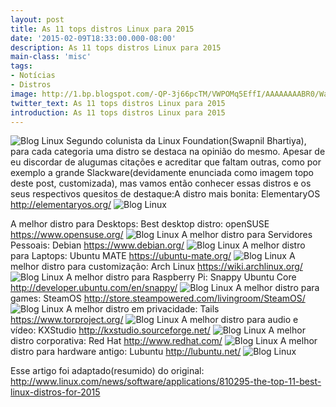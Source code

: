 ```yaml
---
layout: post
title: As 11 tops distros Linux para 2015
date: '2015-02-09T18:33:00.000-08:00'
description: As 11 tops distros Linux para 2015
main-class: 'misc'
tags:
- Notícias
- Distros
image: http://1.bp.blogspot.com/-QP-3j66pcTM/VWPOMq5EffI/AAAAAAAABR0/Wa82VjQiqaU/s72-c/slackware-400x225.png
twitter_text: As 11 tops distros Linux para 2015
introduction: As 11 tops distros Linux para 2015
---
```

![Blog Linux](http://1.bp.blogspot.com/-QP-3j66pcTM/VWPOMq5EffI/AAAAAAAABR0/Wa82VjQiqaU/s320/slackware-400x225.png "Blog Linux")
    Segundo colunista da Linux Foundation(Swapnil Bhartiya), para cada categoria uma distro se destaca na opinião do mesmo.
Apesar de eu discordar de alugumas citações e acreditar que faltam  outras, como por exemplo a grande Slackware(devidamente enunciada como  imagem topo deste post, customizada), mas vamos então conhecer essas  distros e os seus respectivos quesitos de destaque:A distro mais bonita: ElementaryOS
http://elementaryos.org/
![Blog Linux](http://1.bp.blogspot.com/-4IxI1GwKSrk/VWPOKLy1X2I/AAAAAAAABRE/hWmrmxd5Kw4/s320/elementary-OS-334x250.png "Blog Linux")
    
A melhor distro para Desktops: Best desktop distro: openSUSE
https://www.opensuse.org/
![Blog Linux](http://2.bp.blogspot.com/-rDMZ24_7L_4/VWPOLbpHEEI/AAAAAAAABRc/lOu008bddrw/s320/opensuse-352x250.png "Blog Linux")
    A melhor distro para Servidores Pessoais: Debian
https://www.debian.org/
![Blog Linux](http://2.bp.blogspot.com/-8kMeDYOa6zk/VWPOJIRafII/AAAAAAAABQs/XPQXjMRFpf4/s320/Debian-333x250.png "Blog Linux")
    A melhor distro para Laptops: Ubuntu MATE
https://ubuntu-mate.org/
![Blog Linux](http://2.bp.blogspot.com/-GOWGVN5hcho/VWPONAYHO0I/AAAAAAAABSE/96LTId7rhpQ/s320/ubuntu-mate-333x250.png "Blog Linux")
   A melhor distro para customização: Arch Linux
https://wiki.archlinux.org/
![Blog Linux](http://4.bp.blogspot.com/-HQn1UhS_sDc/VWPOJvSqKpI/AAAAAAAABQ8/IH4NV6jzSc0/s320/arch-400x250.png "Blog Linux")
    A melhor distro para Raspberry Pi: Snappy Ubuntu Core
http://developer.ubuntu.com/en/snappy/
![Blog Linux](http://3.bp.blogspot.com/-6PnIhPspfPI/VWPOJOFj38I/AAAAAAAABQw/H7tQ6okU4GQ/s320/Snappy-Ubuntu-Core-400x225.jpg "Blog Linux")
    A melhor distro para games: SteamOS
http://store.steampowered.com/livingroom/SteamOS/
![Blog Linux](http://3.bp.blogspot.com/-WNGrfHaSG7Q/VWPOLHWSErI/AAAAAAAABRY/UiRzStnX--U/s320/SteamOS-400x250.png "Blog Linux")
    A melhor distro em privacidade: Tails
https://www.torproject.org/
![Blog Linux](http://4.bp.blogspot.com/-CqQX3ChNFg0/VWPOM9GwYTI/AAAAAAAABR4/41blW8y-ivA/s320/tails-screenshot-3-331x250.jpg "Blog Linux")
    A melhor distro para audio e vídeo: KXStudio
http://kxstudio.sourceforge.net/
![Blog Linux](http://1.bp.blogspot.com/-g_fz9Bkssu4/VWPOKR1JRyI/AAAAAAAABRI/RLOlVmEJUy8/s320/kxstudio-400x232.jpg "Blog Linux")
    A melhor distro corporativa: Red Hat
http://www.redhat.com/
![Blog Linux](http://3.bp.blogspot.com/-vpT6y3_tpxc/VWPOL3-ztOI/AAAAAAAABRs/MpvME1WkrJg/s320/redhat.png "Blog Linux")
    A melhor distro para hardware antigo: Lubuntu
http://lubuntu.net/
![Blog Linux](http://3.bp.blogspot.com/-M-UdSb9QzsE/VWPOK0DVvsI/AAAAAAAABRU/E2It9f8d8mI/s320/lubuntu-400x250.png "Blog Linux")
    
Esse artigo foi adaptado(resumido) do original:
http://www.linux.com/news/software/applications/810295-the-top-11-best-linux-distros-for-2015
